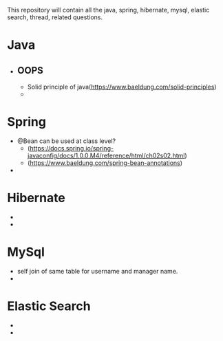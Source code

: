 This repository will contain all the java, spring, hibernate, mysql, elastic search, thread, related questions.


# Java
- ## OOPS
  - Solid principle of java(https://www.baeldung.com/solid-principles)
  - 

# Spring

- @Bean can be used at class level? 
  - (https://docs.spring.io/spring-javaconfig/docs/1.0.0.M4/reference/html/ch02s02.html)
  - (https://www.baeldung.com/spring-bean-annotations) 
- 

# Hibernate

- 
- 

# MySql

- self join of same table for username and manager name.
- 

# Elastic Search

- 
- 
